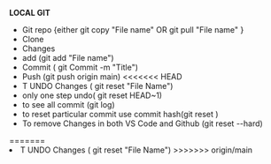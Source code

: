 <B>LOCAL GIT</B>
<ul><li> Git repo {either git copy "File name" OR git pull "File name" }
<li> Clone
<li> Changes
<li> add (git add "File name")
<li> Commit ( git Commit -m "Title")
<li> Push (git push origin main) 
<<<<<<< HEAD
<li> T UNDO Changes ( git reset "File Name") 
<li>only one step undo( git reset HEAD~1)
<li> to see all commit (git log)
<li> to reset particular commit use commit hash(git reset <hash number>)
<li> To remove Changes in both VS Code and Github (git reset --hard<hash number>)
</ul>
=======
<li> T UNDO Changes ( git reset "File Name")</ul>
>>>>>>> origin/main
